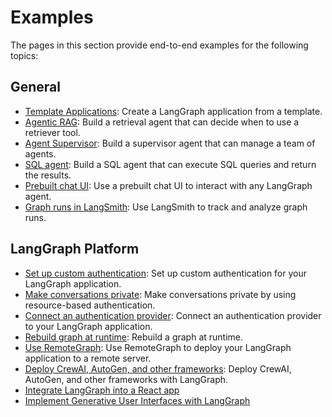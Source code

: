 # Examples

The pages in this section provide end-to-end examples for the following topics:

## General 

- [Template Applications](../concepts/template_applications.md): Create a LangGraph application from a template.
- [Agentic RAG](../tutorials/rag/langgraph_agentic_rag.md): Build a retrieval agent that can decide when to use a retriever tool.
- [Agent Supervisor](../tutorials/multi_agent/agent_supervisor.md): Build a supervisor agent that can manage a team of agents.
- [SQL agent](../tutorials/sql/sql-agent.md): Build a SQL agent that can execute SQL queries and return the results.
- [Prebuilt chat UI](../agents/ui.md): Use a prebuilt chat UI to interact with any LangGraph agent.
- [Graph runs in LangSmith](../how-tos/run-id-langsmith.md): Use LangSmith to track and analyze graph runs.

## LangGraph Platform

- [Set up custom authentication](../tutorials/auth/getting_started.md): Set up custom authentication for your LangGraph application.
- [Make conversations private](../tutorials/auth/resource_auth.md): Make conversations private by using resource-based authentication.
- [Connect an authentication provider](../tutorials/auth/add_auth_server.md): Connect an authentication provider to your LangGraph application.
- [Rebuild graph at runtime](../cloud/deployment/graph_rebuild.md): Rebuild a graph at runtime.
- [Use RemoteGraph](../how-tos/use-remote-graph.md): Use RemoteGraph to deploy your LangGraph application to a remote server.
- [Deploy CrewAI, AutoGen, and other frameworks](../how-tos/autogen-integration.md): Deploy CrewAI, AutoGen, and other frameworks with LangGraph.
- [Integrate LangGraph into a React app](../cloud/how-tos/use_stream_react.md)
- [Implement Generative User Interfaces with LangGraph](../cloud/how-tos/generative_ui_react.md)